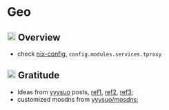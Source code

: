 # Geo

## <img src="https://fonts.gstatic.com/s/e/notoemoji/latest/1f4a1/512.gif" alt="💡" width="20" height="20"> Overview

- check [nix-config](https://github.com/soulwhisper/nix-config), `config.modules.services.tproxy`

## <img src="https://fonts.gstatic.com/s/e/notoemoji/latest/1f64f/512.gif" alt="🙏" width="20" height="20"> Gratitude

- Ideas from [yyysuo](https://github.com/yyysuo) posts, [ref1](https://global.v2ex.co/t/1120902), [ref2](https://github.com/IrineSistiana/mosdns/discussions/837), [ref3](https://github.com/IrineSistiana/mosdns/discussions/866);
- customized mosdns from [yyysuo/mosdns](https://github.com/yyysuo/mosdns);
